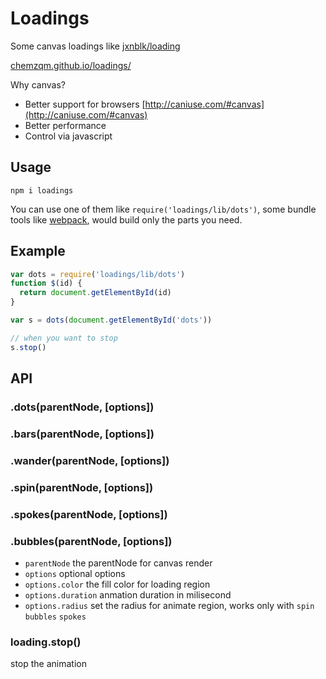 # Loadings

Some canvas loadings like [jxnblk/loading](https://github.com/jxnblk/loading)

[chemzqm.github.io/loadings/](https://chemzqm.github.io/loadings/)

Why canvas?

* Better support for browsers [http://caniuse.com/#canvas](http://caniuse.com/#canvas)
* Better performance
* Control via javascript

## Usage

    npm i loadings

You can use one of them like `require('loadings/lib/dots')`, some bundle tools like [webpack](webpack.github.io), would build only the parts you need.

## Example

``` js
var dots = require('loadings/lib/dots')
function $(id) {
  return document.getElementById(id)
}

var s = dots(document.getElementById('dots'))

// when you want to stop
s.stop()
```

## API

### .dots(parentNode, [options])
### .bars(parentNode, [options])
### .wander(parentNode, [options])
### .spin(parentNode, [options])
### .spokes(parentNode, [options])
### .bubbles(parentNode, [options])

* `parentNode`       the parentNode for canvas render
* `options`          optional options
* `options.color`    the fill color for loading region
* `options.duration` anmation duration in milisecond
* `options.radius`   set the radius for animate region, works only with `spin` `bubbles` `spokes`

### loading.stop()

stop the animation
